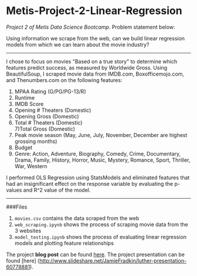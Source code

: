 # Metis-Project-2-Linear-Regression

*Project 2 of Metis Data Science Bootcamp.* Problem statement below:  

Using information we scrape from the web, can we build linear regression models from which we can learn about the movie industry?
___

I chose to focus on movies "Based on a true story" to determine which features predict success, as measured by Worldwide Gross. Using BeautifulSoup, I scraped movie data from IMDB.com, Boxofficemojo.com, and Thenumbers.com on the following features:

1) MPAA Rating (G/PG/PG-13/R)  
2) Runtime  
3) IMDB Score  
4) Opening # Theaters (Domestic)  
5) Opening Gross (Domestic)  
6) Total # Theaters (Domestic)  
7)Total Gross (Domestic)  
8) Peak movie season (May, June, July, November, December are highest grossing months)  
9) Budget  
10) Genre: Action, Adventure, Biography, Comedy, Crime, Documentary, Drama, Family, History, Horror, Music, Mystery, Romance, Sport, Thriller, War, Western  

I performed OLS Regression using StatsModels and eliminated features that had an insignificant effect on the response variable by evaluating the p-values and R^2 value of the model.

---

###Files

1) `movies.csv` contains the data scraped from the web  
2) `web_scraping.ipynb` shows the process of scraping movie data from the 3 websites  
3) `model_testing.ipynb` shows the process of evaluating linear regression models and plotting feature relationships  

The project **blog post** can be found [here](https://jamiefradkin.wordpress.com/2016/01/30/metis-project-2-predicting-box-office-performance/). The project presentation can be found [here] (http://www.slideshare.net/JamieFradkin/luther-presentation-60778881).

